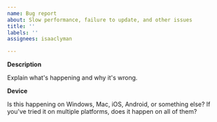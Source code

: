 ```yaml
---
name: Bug report
about: Slow performance, failure to update, and other issues
title: ''
labels: ''
assignees: isaaclyman

---
```


**Description**

Explain what's happening and why it's wrong.

**Device**

Is this happening on Windows, Mac, iOS, Android, or something else? If you've tried it on multiple platforms, does it happen on all of them?
